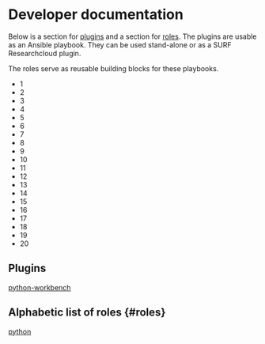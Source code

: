# Developer documentation
Below is a section for [plugins](#Plugins) and a section for [roles](#roles).
The plugins are usable as an Ansible playbook. 
They can be used stand-alone or as a SURF Researchcloud plugin.

The roles serve as reusable building blocks for these playbooks.

- 1
- 2
- 3
- 4
- 5
- 6
- 7
- 8
- 9
- 10
- 11
- 12
- 13
- 14
- 15
- 16
- 17
- 18
- 19
- 20



## Plugins
[python-workbench](plugins/python-workbench.md)

## Alphabetic list of roles {#roles}
[python](roles/python.md)

